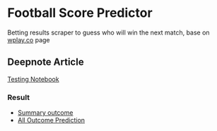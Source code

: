 # Football Score Predictor

Betting results scraper to guess who will win the next match, base on [wplay.co](https://apuestas.wplay.co/es) page

## Deepnote Article

[Testing Notebook](https://deepnote.com/@dlesmes/Football-Score-Predictor-2c913554-4e96-4d25-8fe3-2c3464cdf3d4)

### Result

* [Summary outcome](https://embed.deepnote.com/2c913554-4e96-4d25-8fe3-2c3464cdf3d4/9d9015337c664496b9d487d59ee065b4/e11789deb20a40cead688044ff18e0cc?height=576.935546875)
* [All Outcome Prediction](https://embed.deepnote.com/2c913554-4e96-4d25-8fe3-2c3464cdf3d4/610c1c42-5496-42a1-b3f4-dfa5843c600e/00013-adc9ad08-6fbc-497e-a2d6-b84d6545d204?height=576.935546875)
